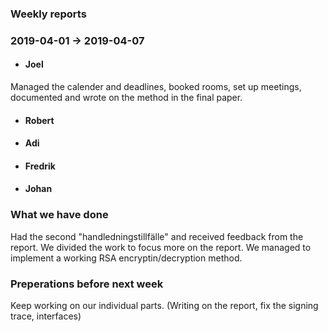 ### Weekly reports
### 2019-04-01 -> 2019-04-07

* #### Joel
Managed the calender and deadlines, booked rooms, set up meetings, documented and wrote on the method in the final paper. 

* #### Robert

* #### Adi

* #### Fredrik

* #### Johan

### What we have done
Had the second "handledningstillfälle" and received feedback from the report. We divided the work to focus more on the report. We managed to implement a working RSA encryptin/decryption method. 
### Preperations before next week
Keep working on our individual parts. (Writing on the report, fix the signing trace, interfaces)
